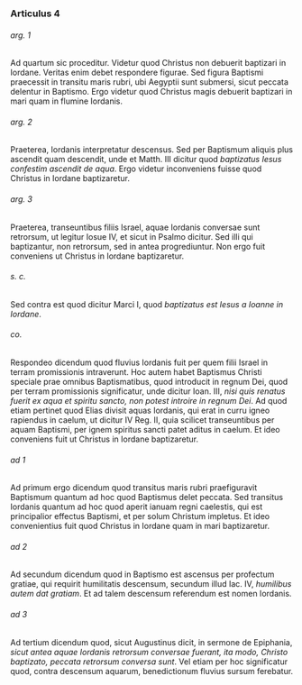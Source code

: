 ### Articulus 4

###### arg. 1
Ad quartum sic proceditur. Videtur quod Christus non debuerit baptizari in Iordane. Veritas enim debet respondere figurae. Sed figura Baptismi praecessit in transitu maris rubri, ubi Aegyptii sunt submersi, sicut peccata delentur in Baptismo. Ergo videtur quod Christus magis debuerit baptizari in mari quam in flumine Iordanis.

###### arg. 2
Praeterea, Iordanis interpretatur descensus. Sed per Baptismum aliquis plus ascendit quam descendit, unde et Matth. III dicitur quod *baptizatus Iesus confestim ascendit de aqua*. Ergo videtur inconveniens fuisse quod Christus in Iordane baptizaretur.

###### arg. 3
Praeterea, transeuntibus filiis Israel, aquae Iordanis conversae sunt retrorsum, ut legitur Iosue IV, et sicut in Psalmo dicitur. Sed illi qui baptizantur, non retrorsum, sed in antea progrediuntur. Non ergo fuit conveniens ut Christus in Iordane baptizaretur.

###### s. c.
Sed contra est quod dicitur Marci I, quod *baptizatus est Iesus a Ioanne in Iordane*.

###### co.
Respondeo dicendum quod fluvius Iordanis fuit per quem filii Israel in terram promissionis intraverunt. Hoc autem habet Baptismus Christi speciale prae omnibus Baptismatibus, quod introducit in regnum Dei, quod per terram promissionis significatur, unde dicitur Ioan. III, *nisi quis renatus fuerit ex aqua et spiritu sancto, non potest introire in regnum Dei*. Ad quod etiam pertinet quod Elias divisit aquas Iordanis, qui erat in curru igneo rapiendus in caelum, ut dicitur IV Reg. II, quia scilicet transeuntibus per aquam Baptismi, per ignem spiritus sancti patet aditus in caelum. Et ideo conveniens fuit ut Christus in Iordane baptizaretur.

###### ad 1
Ad primum ergo dicendum quod transitus maris rubri praefiguravit Baptismum quantum ad hoc quod Baptismus delet peccata. Sed transitus Iordanis quantum ad hoc quod aperit ianuam regni caelestis, qui est principalior effectus Baptismi, et per solum Christum impletus. Et ideo convenientius fuit quod Christus in Iordane quam in mari baptizaretur.

###### ad 2
Ad secundum dicendum quod in Baptismo est ascensus per profectum gratiae, qui requirit humilitatis descensum, secundum illud Iac. IV, *humilibus autem dat gratiam*. Et ad talem descensum referendum est nomen Iordanis.

###### ad 3
Ad tertium dicendum quod, sicut Augustinus dicit, in sermone de Epiphania, *sicut antea aquae Iordanis retrorsum conversae fuerant, ita modo, Christo baptizato, peccata retrorsum conversa sunt*. Vel etiam per hoc significatur quod, contra descensum aquarum, benedictionum fluvius sursum ferebatur.

